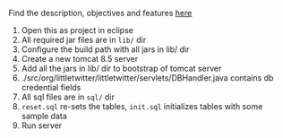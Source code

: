 Find the description, objectives and features [here](https://docs.google.com/document/d/1T4aY3V217nW8-nuqcLnUf_MiMWuC4puRzr35suoU8S8/edit?usp=sharing)
1. Open this as project in eclipse
2. All required jar files are in `lib/` dir
3. Configure the build path with all jars in lib/ dir
4. Create a new tomcat 8.5 server
5. Add all the jars in lib/ dir to bootstrap of tomcat server
6. ./src/org/littletwitter/littletwitter/servlets/DBHandler.java contains db credential fields
7. All sql files are in `sql/` dir
8. `reset.sql` re-sets the tables, `init.sql` initializes tables with some sample data
9. Run server